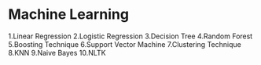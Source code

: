 # Machine Learning

1.Linear Regression
2.Logistic Regression
3.Decision Tree
4.Random Forest
5.Boosting Technique
6.Support Vector Machine
7.Clustering Technique
8.KNN
9.Naive Bayes 
10.NLTK

